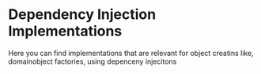# Dependency Injection Implementations

Here you can find implementations that are relevant for object creatins like, domainobject factories, using depenceny injecitons
